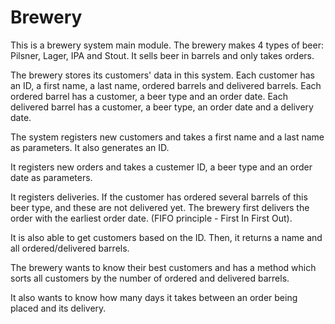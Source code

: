 # Brewery

This is a brewery system main module. The brewery makes 4 types of beer: Pilsner, Lager, IPA and Stout. It sells beer in barrels and only takes orders. 

The brewery stores its customers' data in this system. Each customer has an ID, a first name, a last name, ordered barrels and delivered barrels. Each ordered barrel has a customer, a beer type and an order date. Each delivered barrel has a customer, a beer type, an order date and a delivery date. 

The system registers new customers and takes a first name and a last name as parameters. It also generates an ID. 

It registers new orders and takes a custemer ID, a beer type and an order date as parameters.

It registers deliveries. If the customer has ordered several barrels of this beer type, and these are not delivered yet. The brewery first delivers the order with the earliest order date. (FIFO principle  - First In First Out). 

It is also able to get customers based on the ID. Then, it returns a name and all ordered/delivered barrels.

The brewery wants to know their best customers and has a method which sorts all customers by the number of ordered and delivered barrels.

It also wants to know how many days it takes between an order being placed and its delivery.
